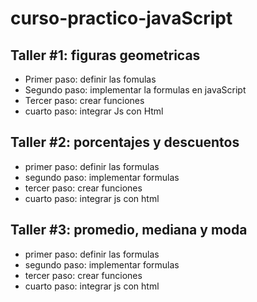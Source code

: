 # curso-practico-javaScript

## Taller #1: figuras geometricas
- Primer paso: definir las fomulas 
- Segundo paso: implementar la formulas en javaScript
- Tercer paso: crear funciones
- cuarto paso: integrar Js con Html

## Taller #2: porcentajes y descuentos 

- primer paso: definir las formulas
- segundo paso: implementar formulas 
- tercer paso: crear funciones 
- cuarto paso: integrar js con html

## Taller #3: promedio, mediana y moda

- primer paso: definir las formulas
- segundo paso: implementar formulas 
- tercer paso: crear funciones 
- cuarto paso: integrar js con html
